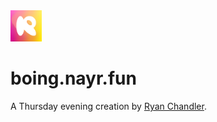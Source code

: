 <img src="favicon.svg" width="50px" height="50px">

# boing.nayr.fun

A Thursday evening creation by [Ryan Chandler](https://ryangjchandler.co.uk?ref=boing.nayr.fun-github).
